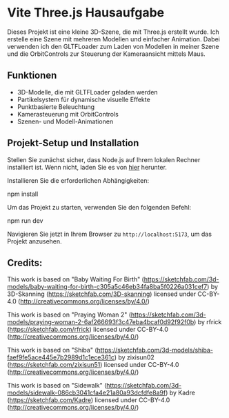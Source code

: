 # Vite Three.js Hausaufgabe

Dieses Projekt ist eine kleine 3D-Szene, die mit Three.js erstellt wurde. Ich erstelle eine Szene mit mehreren Modellen und einfacher Animation. Dabei verwenden ich den GLTFLoader zum Laden von Modellen in meiner Szene und die OrbitControls zur Steuerung der Kameraansicht mittels Maus. 

## Funktionen
* 3D-Modelle, die mit GLTFLoader geladen werden
* Partikelsystem für dynamische visuelle Effekte
* Punktbasierte Beleuchtung
* Kamerasteuerung mit OrbitControls
* Szenen- und Modell-Animationen

## Projekt-Setup und Installation

Stellen Sie zunächst sicher, dass Node.js auf Ihrem lokalen Rechner installiert ist. Wenn nicht, laden Sie es von [hier](https://nodejs.org/en/download/) herunter.

Installieren Sie die erforderlichen Abhängigkeiten:

npm install

Um das Projekt zu starten, verwenden Sie den folgenden Befehl:

npm run dev

Navigieren Sie jetzt in Ihrem Browser zu `http://localhost:5173`, um das Projekt anzusehen.

## Credits:

This work is based on "Baby Waiting For Birth" (https://sketchfab.com/3d-models/baby-waiting-for-birth-c305a5c46eb34fa8ba5f0226a031cef7) by 3D-Skanning (https://sketchfab.com/3D-skanning) licensed under CC-BY-4.0 (http://creativecommons.org/licenses/by/4.0/)

This work is based on "Praying Woman 2" (https://sketchfab.com/3d-models/praying-woman-2-6af266693f3c47eba4bcaf0d92f92f0b) by rfrick (https://sketchfab.com/rfrick) licensed under CC-BY-4.0 (http://creativecommons.org/licenses/by/4.0/)

This work is based on "Shiba" (https://sketchfab.com/3d-models/shiba-faef9fe5ace445e7b2989d1c1ece361c) by zixisun02 (https://sketchfab.com/zixisun51) licensed under CC-BY-4.0 (http://creativecommons.org/licenses/by/4.0/)

This work is based on "Sidewalk" (https://sketchfab.com/3d-models/sidewalk-086cb3041cfa4e21a80a93dcfdfe8a9f) by Kadre (https://sketchfab.com/Kadre) licensed under CC-BY-4.0 (http://creativecommons.org/licenses/by/4.0/)